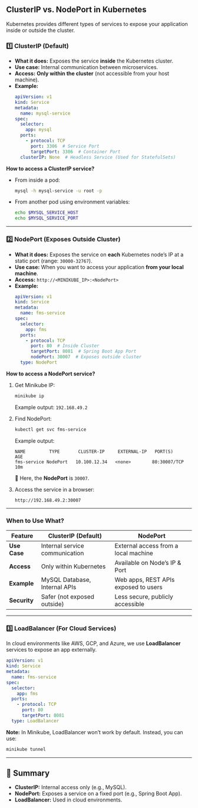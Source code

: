 ## **ClusterIP vs. NodePort in Kubernetes**

Kubernetes provides different types of services to expose your application inside or outside the cluster.

### **1️⃣ ClusterIP (Default)**
- **What it does:** Exposes the service **inside** the Kubernetes cluster.
- **Use case:** Internal communication between microservices.
- **Access:** **Only within the cluster** (not accessible from your host machine).
- **Example:**
  ```yaml
  apiVersion: v1
  kind: Service
  metadata:
    name: mysql-service
  spec:
    selector:
      app: mysql
    ports:
      - protocol: TCP
        port: 3306  # Service Port
        targetPort: 3306  # Container Port
    clusterIP: None  # Headless Service (Used for StatefulSets)
  ```

**How to access a ClusterIP service?**
- From inside a pod:
  ```sh
  mysql -h mysql-service -u root -p
  ```
- From another pod using environment variables:
  ```sh
  echo $MYSQL_SERVICE_HOST
  echo $MYSQL_SERVICE_PORT
  ```

---

### **2️⃣ NodePort (Exposes Outside Cluster)**
- **What it does:** Exposes the service on **each** Kubernetes node’s IP at a static port (range: `30000-32767`).
- **Use case:** When you want to access your application **from your local machine**.
- **Access:** `http://<MINIKUBE_IP>:<NodePort>`
- **Example:**
  ```yaml
  apiVersion: v1
  kind: Service
  metadata:
    name: fms-service
  spec:
    selector:
      app: fms
    ports:
      - protocol: TCP
        port: 80  # Inside Cluster
        targetPort: 8081  # Spring Boot App Port
        nodePort: 30007  # Exposes outside cluster
    type: NodePort
  ```

**How to access a NodePort service?**
1. Get Minikube IP:
   ```sh
   minikube ip
   ```
   Example output: `192.168.49.2`
   
2. Find NodePort:
   ```sh
   kubectl get svc fms-service
   ```
   Example output:
   ```
   NAME         TYPE       CLUSTER-IP     EXTERNAL-IP   PORT(S)        AGE
   fms-service NodePort   10.100.12.34   <none>        80:30007/TCP   10m
   ```
   🔹 Here, the **NodePort** is `30007`.

3. Access the service in a browser:
   ```
   http://192.168.49.2:30007
   ```

---

### **When to Use What?**
| Feature   | ClusterIP (Default) | NodePort |
|-----------|--------------------|----------|
| **Use Case** | Internal service communication | External access from a local machine |
| **Access** | Only within Kubernetes | Available on Node’s IP & Port |
| **Example** | MySQL Database, Internal APIs | Web apps, REST APIs exposed to users |
| **Security** | Safer (not exposed outside) | Less secure, publicly accessible |

---

### **3️⃣ LoadBalancer (For Cloud Services)**
In cloud environments like AWS, GCP, and Azure, we use **LoadBalancer** services to expose an app externally.

```yaml
apiVersion: v1
kind: Service
metadata:
  name: fms-service
spec:
  selector:
    app: fms
  ports:
    - protocol: TCP
      port: 80
      targetPort: 8081
  type: LoadBalancer
```
**Note:** In Minikube, LoadBalancer won’t work by default. Instead, you can use:
```sh
minikube tunnel
```

---

## **🔹 Summary**
- **ClusterIP:** Internal access only (e.g., MySQL).
- **NodePort:** Exposes a service on a fixed port (e.g., Spring Boot App).
- **LoadBalancer:** Used in cloud environments.

